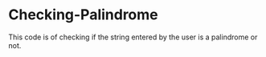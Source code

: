 # Checking-Palindrome
This code is of checking if the string entered by the user is a palindrome or not.
